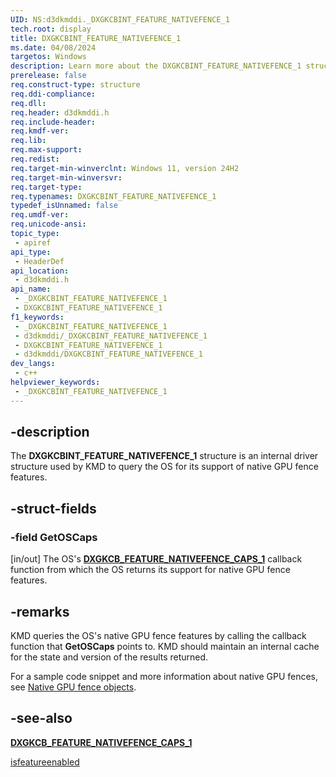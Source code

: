 ```yaml
---
UID: NS:d3dkmddi._DXGKCBINT_FEATURE_NATIVEFENCE_1
tech.root: display
title: DXGKCBINT_FEATURE_NATIVEFENCE_1
ms.date: 04/08/2024 
targetos: Windows
description: Learn more about the DXGKCBINT_FEATURE_NATIVEFENCE_1 structure.
prerelease: false
req.construct-type: structure
req.ddi-compliance: 
req.dll: 
req.header: d3dkmddi.h
req.include-header: 
req.kmdf-ver: 
req.lib: 
req.max-support: 
req.redist: 
req.target-min-winverclnt: Windows 11, version 24H2
req.target-min-winversvr: 
req.target-type: 
req.typenames: DXGKCBINT_FEATURE_NATIVEFENCE_1
typedef_isUnnamed: false
req.umdf-ver: 
req.unicode-ansi: 
topic_type:
 - apiref
api_type:
 - HeaderDef
api_location:
 - d3dkmddi.h
api_name:
 - _DXGKCBINT_FEATURE_NATIVEFENCE_1
 - DXGKCBINT_FEATURE_NATIVEFENCE_1
f1_keywords:
 - _DXGKCBINT_FEATURE_NATIVEFENCE_1
 - d3dkmddi/_DXGKCBINT_FEATURE_NATIVEFENCE_1
 - DXGKCBINT_FEATURE_NATIVEFENCE_1
 - d3dkmddi/DXGKCBINT_FEATURE_NATIVEFENCE_1
dev_langs:
 - c++
helpviewer_keywords:
 - _DXGKCBINT_FEATURE_NATIVEFENCE_1
---
```


## -description

The **DXGKCBINT_FEATURE_NATIVEFENCE_1** structure is an internal driver structure used by KMD to query the OS for its support of native GPU fence features.

## -struct-fields

### -field GetOSCaps

[in/out] The OS's [**DXGKCB_FEATURE_NATIVEFENCE_CAPS_1**](nc-d3dkmddi-_dxgkargcb_feature_nativefence_caps_1.md) callback function from which the OS returns its support for native GPU fence features.

## -remarks

KMD queries the OS's native GPU fence features by calling the callback function that **GetOSCaps** points to. KMD should maintain an internal cache for the state and version of the results returned.

For a sample code snippet and more information about native GPU fences, see [Native GPU fence objects](/windows-hardware/drivers/display/native-gpu-fence-objects).

## -see-also

[**DXGKCB_FEATURE_NATIVEFENCE_CAPS_1**](nc-d3dkmddi-dxgkcb_feature_nativefence_caps_1.md)

[isfeatureenabled]()
